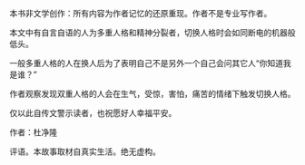 本书非文学创作：所有内容为作者记忆的还原重现。作者不是专业写作者。

本文中有自言自语的人为多重人格和精神分裂者，切换人格时会如同断电的机器般低头。

一般多重人格的人在换人后为了表明自己不是另外一个自己会问其它人“你知道我是谁？”

作者观察发现双重人格的人会在生气，受惊，害怕，痛苦的情绪下触发切换人格。

仅以此自传文警示读者，也祝愿好人幸福平安。

作者：杜净隆

评语。本故事取材自真实生活。绝无虚构。
